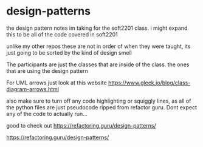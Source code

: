 # design-patterns
the design pattern notes im taking for the soft2201 class. i might expand this to be all of the code covered in soft2201

unlike my other repos these are not in order of when they were taught, its just going to be sorted by the kind of design smell

The participants are just the classes that are inside of the class. the ones that are using the design pattern

For UML arrows just look at this website
https://www.gleek.io/blog/class-diagram-arrows.html

also make sure to turn off any code highlighting or squiggly lines, as all of the python files are just pseudocode ripped from refactor guru.
Dont expect any of the code to actually run...

good to check out https://refactoring.guru/design-patterns/

https://refactoring.guru/design-patterns/<pattern>
